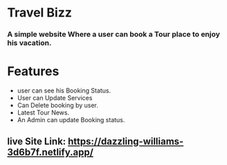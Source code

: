 # Travel Bizz

### A simple website Where a user can book a Tour place to enjoy his vacation.

# Features

- user can see his Booking Status.
- User can Update Services
- Can Delete booking by user.
- Latest Tour News.
- An Admin can update Booking status.

## live Site Link: https://dazzling-williams-3d6b7f.netlify.app/
